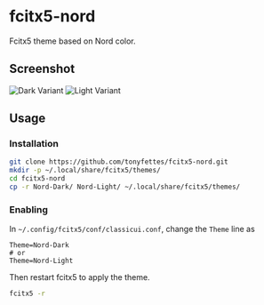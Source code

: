 # fcitx5-nord

Fcitx5 theme based on Nord color.

## Screenshot

![Dark Variant](https://user-images.githubusercontent.com/29998228/127147288-372b2a8b-59ff-47be-9f60-274b12361c8c.png)
![Light Variant](https://user-images.githubusercontent.com/29998228/127147303-256c017a-9efa-45fd-b514-48488ec3f5f9.png)

## Usage

### Installation

```sh
git clone https://github.com/tonyfettes/fcitx5-nord.git
mkdir -p ~/.local/share/fcitx5/themes/
cd fcitx5-nord
cp -r Nord-Dark/ Nord-Light/ ~/.local/share/fcitx5/themes/
```

### Enabling

In `~/.config/fcitx5/conf/classicui.conf`, change the `Theme` line as

```dosini
Theme=Nord-Dark
# or
Theme=Nord-Light
```

Then restart fcitx5 to apply the theme.

```sh
fcitx5 -r
```
